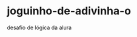 # joguinho-de-adivinha-o
desafio de lógica da alura 

<meta charset= "UTF-8" />

<script>
     function pulaLinha() {
        
        document.write("<br>");
        document.write("<br>");
     }

     function mostra(frase) {
        
        document.write(frase);
        pulaLinha()
     }

     var numeroPensado = Math.round(Math.random() * 10); 
     
     var tentativas = 1;
     
        while(tentativas <= 3) {

     
      var chute = parseInt(prompt('Digite seu chute!'));

         if(chute == numeroPensado){
     	   
         mostra('Você acertou!');
         break; 
        
        } else {
     	   
     	   mostra('Você errou, o número pensado foi <pulalinha>' + numeroPensado );
     }
     
    tentativas++;
  }

mostra('FIM.');

</script>

